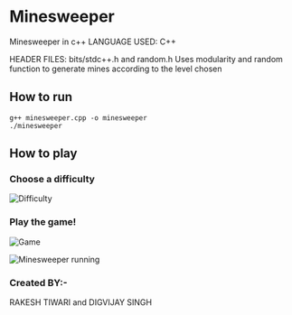 # Minesweeper

Minesweeper in c++
LANGUAGE USED: C++


HEADER FILES: bits/stdc++.h and random.h
Uses modularity and random function to generate mines according to the level chosen


## How to run

```
g++ minesweeper.cpp -o minesweeper
./minesweeper
```


## How to play

### Choose a difficulty

![Difficulty](screenshots/difficulty.png)

### Play the game!

![Game](screenshots/game.png)

![Minesweeper running](screenshots/minesweeper-running.gif)

### Created BY:-
RAKESH TIWARI        and        DIGVIJAY SINGH
